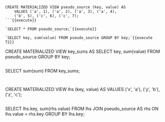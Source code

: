 ```
CREATE MATERIALIZED VIEW pseudo_source (key, value) AS
    VALUES ('a', 1), ('a', 2), ('a', 3), ('a', 4),
    ('b', 5), ('c', 6), ('c', 7);
```{{execute}}

`SELECT * FROM pseudo_source;`{{execute}}

`SELECT key, sum(value) FROM pseudo_source GROUP BY key;`{{execute T2}}

```
CREATE MATERIALIZED VIEW key_sums AS
    SELECT key, sum(value) FROM pseudo_source GROUP BY key;
```{{execute Terminal 2}}

```
SELECT sum(sum) FROM key_sums;
```{{execute Terminal 2}}


```
CREATE MATERIALIZED VIEW lhs (key, value) AS
    VALUES ('x', 'a'), ('y', 'b'), ('z', 'c');
```{{execute Terminal 2}}

```
SELECT lhs.key, sum(rhs.value)
FROM lhs
JOIN pseudo_source AS rhs
ON lhs.value = rhs.key
GROUP BY lhs.key;
```{{execute Terminal 2}}